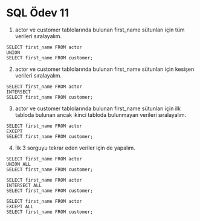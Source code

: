 # SQL Ödev 11

1) actor ve customer tablolarında bulunan first_name sütunları için tüm verileri sıralayalım.

```
SELECT first_name FROM actor 
UNION 
SELECT first_name FROM customer;
``` 

2) actor ve customer tablolarında bulunan first_name sütunları için kesişen verileri sıralayalım.

```
SELECT first_name FROM actor 
INTERSECT
SELECT first_name FROM customer;
```

3) actor ve customer tablolarında bulunan first_name sütunları için ilk tabloda bulunan ancak ikinci tabloda bulunmayan verileri sıralayalım.

```
SELECT first_name FROM actor 
EXCEPT
SELECT first_name FROM customer;
```

4) İlk 3 sorguyu tekrar eden veriler için de yapalım.


```
SELECT first_name FROM actor 
UNION ALL
SELECT first_name FROM customer;
```

```
SELECT first_name FROM actor 
INTERSECT ALL
SELECT first_name FROM customer;
```

```
SELECT first_name FROM actor 
EXCEPT ALL
SELECT first_name FROM customer;
```
